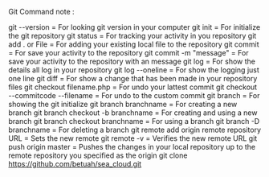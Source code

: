 Git Command note :

git --version = For looking git version in your computer
git init = For initialize the git repository
git status = For tracking your activity in you repository
git add . or File = For adding your existing local file to the repository
git commit = For save your activity to the repository git commit -m "message" = For save your activity to the repository with an message
git log = For show the details all log in your repository
git log --oneline = For show the logging just one line
git diff = For show a change that has been made in your repository files
git checkout filename.php = For undo your lattest commit
git checkout --commitcode --filename = For undo to the custom commit
git branch = For showing the git initialize
git branch branchname = For creating a new branch
git branch checkout -b branchname = For creating and using a new branch
git branch checkout branchname = For using a branch
git branch -D branchname = For deleting a branch
git remote add origin remote repository URL = Sets the new remote
git remote -v = Verifies the new remote URL
git push origin master = Pushes the changes in your local repository up to the remote repository you specified as the origin
git clone https://github.com/betuah/sea_cloud.git
